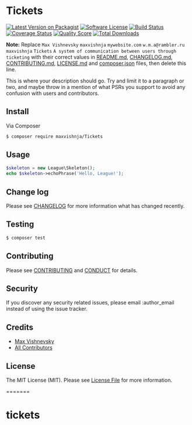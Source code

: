 # Tickets

[![Latest Version on Packagist][ico-version]][link-packagist]
[![Software License][ico-license]](LICENSE.md)
[![Build Status][ico-travis]][link-travis]
[![Coverage Status][ico-scrutinizer]][link-scrutinizer]
[![Quality Score][ico-code-quality]][link-code-quality]
[![Total Downloads][ico-downloads]][link-downloads]

**Note:** Replace ```Max Vishnevsky``` ```maxvishnja``` ```mywebsite.com``` ```w.m.a@rambler.ru``` ```maxvishnja``` ```Tickets``` ```A system of communication between users through ticketing``` with their correct values in [README.md](README.md), [CHANGELOG.md](CHANGELOG.md), [CONTRIBUTING.md](CONTRIBUTING.md), [LICENSE.md](LICENSE.md) and [composer.json](composer.json) files, then delete this line.

This is where your description should go. Try and limit it to a paragraph or two, and maybe throw in a mention of what
PSRs you support to avoid any confusion with users and contributors.

## Install

Via Composer

``` bash
$ composer require maxvishnja/Tickets
```

## Usage

``` php
$skeleton = new League\Skeleton();
echo $skeleton->echoPhrase('Hello, League!');
```

## Change log

Please see [CHANGELOG](CHANGELOG.md) for more information what has changed recently.

## Testing

``` bash
$ composer test
```

## Contributing

Please see [CONTRIBUTING](CONTRIBUTING.md) and [CONDUCT](CONDUCT.md) for details.

## Security

If you discover any security related issues, please email :author_email instead of using the issue tracker.

## Credits

- [Max Vishnevsky][link-author]
- [All Contributors][link-contributors]

## License

The MIT License (MIT). Please see [License File](LICENSE.md) for more information.

[ico-version]: https://img.shields.io/packagist/v/maxvishnja/Tickets.svg?style=flat-square
[ico-license]: https://img.shields.io/badge/license-MIT-brightgreen.svg?style=flat-square
[ico-travis]: https://img.shields.io/travis/maxvishnja/Tickets/master.svg?style=flat-square
[ico-scrutinizer]: https://img.shields.io/scrutinizer/coverage/g/maxvishnja/Tickets.svg?style=flat-square
[ico-code-quality]: https://img.shields.io/scrutinizer/g/maxvishnja/Tickets.svg?style=flat-square
[ico-downloads]: https://img.shields.io/packagist/dt/maxvishnja/Tickets.svg?style=flat-square

[link-packagist]: https://packagist.org/packages/maxvishnja/Tickets
[link-travis]: https://travis-ci.org/maxvishnja/Tickets
[link-scrutinizer]: https://scrutinizer-ci.com/g/maxvishnja/Tickets/code-structure
[link-code-quality]: https://scrutinizer-ci.com/g/maxvishnja/Tickets
[link-downloads]: https://packagist.org/packages/maxvishnja/Tickets
[link-author]: https://github.com/:author_username
[link-contributors]: ../../contributors
=======
# tickets
